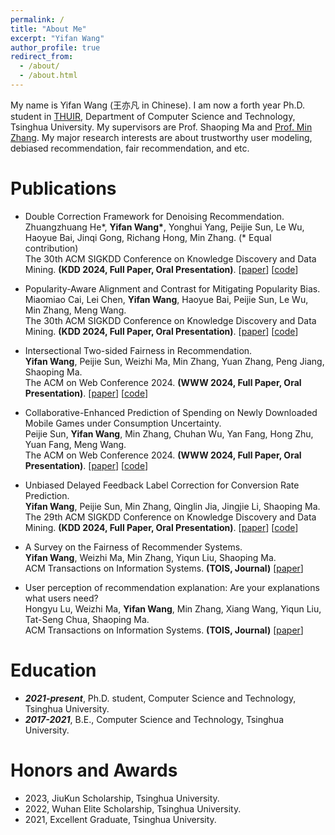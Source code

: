 ```yaml
---
permalink: /
title: "About Me"
excerpt: "Yifan Wang"
author_profile: true
redirect_from: 
  - /about/
  - /about.html
---
```


My name is Yifan Wang (王亦凡 in Chinese). I am now a forth year Ph.D. student in [THUIR](http://www.thuir.cn/), Department of Computer Science and Technology, Tsinghua University. My supervisors are Prof. Shaoping Ma and [Prof. Min Zhang](http://www.thuir.cn/group/~mzhang/). My major research interests are about trustworthy user modeling, debiased recommendation, fair recommendation, and etc.

Publications
======

* Double Correction Framework for Denoising Recommendation. \
Zhuangzhuang He\*, **Yifan Wang\***, Yonghui Yang, Peijie Sun, Le Wu, Haoyue Bai, Jinqi Gong, Richang Hong, Min Zhang. (\* Equal contribution) \
The 30th ACM SIGKDD Conference on Knowledge Discovery and Data Mining. **(KDD 2024, Full Paper, Oral Presentation)**. [[paper](https://arxiv.org/pdf/2405.11272)] [[code](https://github.com/bruno686/DCF)]

* Popularity-Aware Alignment and Contrast for Mitigating Popularity Bias. \
Miaomiao Cai, Lei Chen, **Yifan Wang**, Haoyue Bai, Peijie Sun, Le Wu, Min Zhang, Meng Wang. \
The 30th ACM SIGKDD Conference on Knowledge Discovery and Data Mining. **(KDD 2024, Full Paper, Oral Presentation)**. [[paper](https://arxiv.org/pdf/2405.20718)] [[code](https://github.com/miaomiao-cai2/KDD2024-PAAC)]

* Intersectional Two-sided Fairness in Recommendation. \
**Yifan Wang**, Peijie Sun, Weizhi Ma, Min Zhang, Yuan Zhang, Peng Jiang, Shaoping Ma. \
The ACM on Web Conference 2024. **(WWW 2024, Full Paper, Oral Presentation)**. [[paper](https://arxiv.org/pdf/2402.02816)] [[code](https://github.com/yfwang2021/ITFR)]

* Collaborative-Enhanced Prediction of Spending on Newly Downloaded Mobile Games under Consumption Uncertainty. \
Peijie Sun, **Yifan Wang**, Min Zhang, Chuhan Wu, Yan Fang, Hong Zhu, Yuan Fang, Meng Wang. \
The ACM on Web Conference 2024. **(WWW 2024, Full Paper, Oral Presentation)**. [[paper](https://arxiv.org/pdf/2404.08301)] [[code](https://doi.org/10.5281/zenodo.10775846)]

* Unbiased Delayed Feedback Label Correction for Conversion Rate Prediction. \
**Yifan Wang**, Peijie Sun, Min Zhang, Qinglin Jia, Jingjie Li, Shaoping Ma. \
The 29th ACM SIGKDD Conference on Knowledge Discovery and Data Mining. **(KDD 2024, Full Paper, Oral Presentation)**. [[paper](https://arxiv.org/pdf/2307.12756)] [[code](https://github.com/yfwang2021/ULC)]

* A Survey on the Fairness of Recommender Systems. \
**Yifan Wang**, Weizhi Ma, Min Zhang, Yiqun Liu, Shaoping Ma. \
ACM Transactions on Information Systems. **(TOIS, Journal)** [[paper](https://arxiv.org/pdf/2206.03761)]

* User perception of recommendation explanation: Are your explanations what users need? \
Hongyu Lu, Weizhi Ma, **Yifan Wang**, Min Zhang, Xiang Wang, Yiqun Liu, Tat-Seng Chua, Shaoping Ma. \
ACM Transactions on Information Systems. **(TOIS, Journal)** [[paper](https://dl.acm.org/doi/pdf/10.1145/3565480)]


Education
======
* ***2021-present***, Ph.D. student, Computer Science and Technology, Tsinghua University.
* ***2017-2021***, B.E., Computer Science and Technology, Tsinghua University.

Honors and Awards
======
* 2023, JiuKun Scholarship, Tsinghua University.
* 2022, Wuhan Elite Scholarship, Tsinghua University.
* 2021, Excellent Graduate, Tsinghua University.
